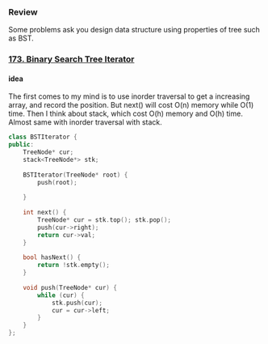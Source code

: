 ### Review

Some problems ask you design data structure using properties of tree such as BST.



### [173. Binary Search Tree Iterator](https://leetcode.com/problems/binary-search-tree-iterator/)

#### idea

The first comes to my mind is to use inorder traversal to get a increasing array, and record the position. But next() will cost O(n) memory while O(1) time. Then I think about stack, which cost O(h) memory and O(h) time. Almost same with inorder traversal with stack.  

```c++
class BSTIterator {
public:
    TreeNode* cur;
    stack<TreeNode*> stk;
    
    BSTIterator(TreeNode* root) {
        push(root);
        
    }
    
    int next() {
        TreeNode* cur = stk.top(); stk.pop();
        push(cur->right);
        return cur->val;
    }
   
    bool hasNext() {
        return !stk.empty();
    }
    
    void push(TreeNode* cur) {
        while (cur) {
            stk.push(cur);
            cur = cur->left;
        }
    }
};
```

